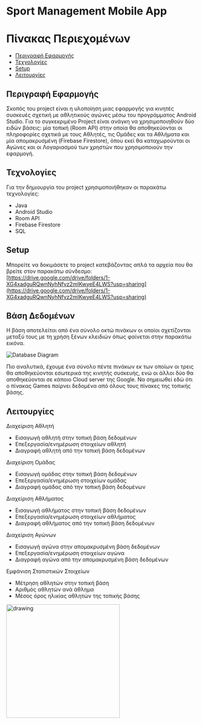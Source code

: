 # Sport Management Mobile App

Πίνακας Περιεχομένων
=================
* [Περιγραφή Εφαρμογής](#περιγραφή-εφαρμογής)
* [Τεχνολογίες](#τεχνολογίες)
* [Setup](#setup)
* [Λειτουργίες](#λειτουργίες)

## Περιγραφή Εφαρμογής
Σκοπός τοu project είναι η υλοποίηση μιας εφαρμογής για κινητές συσκευές σχετική με αθλητικούς αγώνες μέσω του προγράμματος Android Studio. Για το συγκεκριμένο Project είναι ανάγκη να χρησιμοποιηθούν δύο ειδών βάσεις: μία τοπική (Room API) στην οποία θα αποθηκεύονται οι πληροφορίες σχετικά με τους Αθλητές, τις Ομάδες και τα Αθλήματα και μία απομακρυσμένη (Firebase Firestore), όπου εκεί θα καταχωρούνται οι Αγώνες και οι Λογαριασμού των χρηστών που χρησιμοποιούν την εφαρμογή.

## Τεχνολογίες
Για την δημιουργία του project χρησιμοποιήθηκαν οι παρακάτω τεχνολογίες:
- Java
- Android Studio
- Room API
- Firebase Firestore
- SQL

## Setup
Μπορείτε να δοκιμάσετε το project κατεβάζοντας απλά τα αρχεία που θα βρείτε στον παρακάτω σύνδεσμο:
[https://drive.google.com/drive/folders/1-XG4xadguRQwnNyhNfvz2mIKwyeE4LWS?usp=sharing](https://drive.google.com/drive/folders/1-XG4xadguRQwnNyhNfvz2mIKwyeE4LWS?usp=sharing)

## Βάση Δεδομένων
Η βάση αποτελείται από ένα σύνολο οκτώ πινάκων οι οποίοι σχετίζονται μεταξύ τους με τη χρήση ξένων κλειδιών όπως φαίνεται στην παρακάτω εικόνα.


![Database Diagram](https://user-images.githubusercontent.com/73292440/134400105-bb5b040d-0687-437e-9ff1-42801c3a875d.png)

Πιο αναλυτικά, έχουμε ένα σύνολο πέντε πινάκων εκ των οποίων οι τρεις θα αποθηκεύονται εσωτερικά της κινητής συσκευής, ενώ οι άλλοι δύο θα αποθηκεύονται σε κάποιο Cloud server της Google. Να σημειωθεί εδώ ότι ο πίνακας Games παίρνει δεδομένα από όλους τους πίνακες της τοπικής βάσης.

## Λειτουργίες
Διαχείριση Αθλητή
- Εισαγωγή αθλητή στην τοπική βάση δεδομένων
- Επεξεργασία/ενημέρωση στοιχείων αθλητή
- Διαγραφή αθλητή από την τοπική βάση δεδομένων

 
Διαχείριση Ομάδας
- Εισαγωγή ομάδας στην τοπική βάση δεδομένων 
- Επεξεργασία/ενημέρωση στοιχείων ομάδας
- Διαγραφή ομάδας από την τοπική βάση δεδομένων


Διαχείριση Αθλήματος
- Εισαγωγή αθλήματος στην τοπική βάση δεδομένων 
- Επεξεργασία/ενημέρωση στοιχείων αθλήματος 
- Διαγραφή αθλήματος από την τοπική βάση δεδομένων

Διαχείριση Αγώνων
- Εισαγωγή αγώνα στην απομακρυσμένη βάση δεδομένων 
- Επεξεργασία/ενημέρωση στοιχείων αγώνα
- Διαγραφή αγώνα από την απομακρυσμένη βάση δεδομένων


Εμφάνιση Στατιστικών Στοιχείων
- Μέτρηση αθλητών στην τοπική βάση
- Αριθμός αθλητών ανά άθλημα
- Μέσος όρος ηλικίας αθλητών της τοπικής βάσης

<img src="https://user-images.githubusercontent.com/73292440/134453091-824c9763-c1ae-4b2b-bf99-f37472b81426.gif" alt="drawing" width="300"/>

